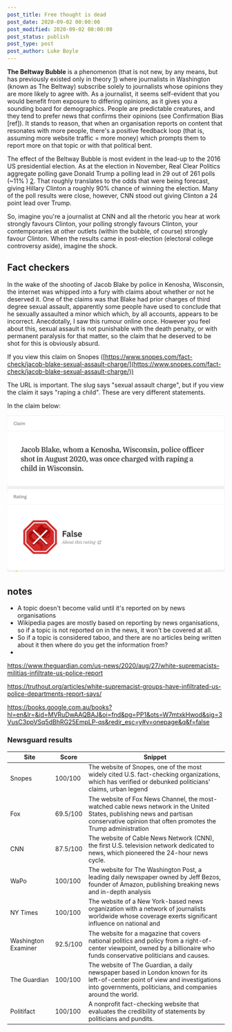 ```yaml
---
post_title: Free thought is dead
post_date: 2020-09-02 00:00:00
post_modified: 2020-09-02 00:00:00
post_status: publish
post_type: post
post_author: Luke Boyle
---
```


**The Beltway Bubble** is a phenomenon (that is not new, by any means, but has previously
existed only in theory [1](https://academic.oup.com/joc/article-abstract/40/2/103/4210575))
where journalists in Washington (known as The Beltway) subscribe solely to journalists whose
opinions they are more likely to agree with. As a journalist, it seems self-evident that
you would benefit from exposure to differing opinions, as it gives you a sounding board for
demographics. People are predictable creatures, and they tend to prefer news that confirms
their opinions (see Confirmation Bias [ref]). It stands to reason, that when an organisation
reports on content that resonates with more people, there's a positive feedback loop (that is,
assuming more website traffic = more money) which prompts them to report more on that topic
or with that political bent.

The effect of the Beltway Bubble is most evident in the lead-up to the 2016 US presidential
election. As at the election in November, Real Clear Politics aggregate polling gave Donald
Trump a polling lead in 29 out of 261 polls (~11% ) [2](https://www.realclearpolitics.com/epolls/2016/president/us/general_election_trump_vs_clinton-5491.html).
That roughly translates to the odds that were being forecast, giving Hillary Clinton a
roughly 90% chance of winning the election. Many of the poll results were close, however, CNN
stood out giving Clinton a 24 point lead over Trump.

So, imagine you're a journalist at CNN and all the rhetoric you hear at work strongly favours
Clinton, your polling strongly favours Clinton, your contemporaries at other outlets
(within the bubble, of course) strongly favour Clinton. When the results came in post-election
(electoral college controversy aside), imagine the shock.

## Fact checkers

In the wake of the shooting of Jacob Blake by police in Kenosha, Wisconsin, the internet was whipped into a fury with
claims about whether or not he deserved it. One of the claims was that Blake had prior charges of third degree sexual
assault, apparently some people have used to conclude that he sexually assaulted a minor which which, by all accounts,
appears to be incorrect. Anecdotally, I saw this rumour online once. However you feel about this, sexual assault is not
punishable with the death penalty, or with permanent paralysis for that matter, so the claim that he deserved to be
shot for this is obviously absurd.

If you view this claim on Snopes ([https://www.snopes.com/fact-check/jacob-blake-sexual-assault-charge/](https://www.snopes.com/fact-check/jacob-blake-sexual-assault-charge/))

The URL is important. The slug says "sexual assault charge", but if you view the claim it says "raping a child". These are very
different statements.

In the claim below:

![Snopes fact check about Jacob Blake raping a child. It is marked as False](/web/public/images/free-thought/snopes-jacob-blake.png)

## notes

-   A topic doesn't become valid until it's reported on by news organisations
-   Wikipedia pages are mostly based on reporting by news organisations, so if a topic is not reported on in the news,
    it won't be covered at all.
-   So if a topic is considered taboo, and there are no articles being written about it then where do you get the information from?
-

https://www.theguardian.com/us-news/2020/aug/27/white-supremacists-militias-infiltrate-us-police-report

https://truthout.org/articles/white-supremacist-groups-have-infiltrated-us-police-departments-report-says/

https://books.google.com.au/books?hl=en&lr=&id=MVRuDwAAQBAJ&oi=fnd&pg=PP1&ots=W7mtxkHwod&sig=3VusC3ppVSq5dBhRG25EmpLP-qs&redir_esc=y#v=onepage&q&f=false

### Newsguard results

| Site                | Score    | Snippet                                                                                                                                                                                     |
| ------------------- | -------- | ------------------------------------------------------------------------------------------------------------------------------------------------------------------------------------------- |
| Snopes              | 100/100  | The website of Snopes, one of the most widely cited U.S. fact-checking organizations, which has verified or debunked politicians' claims, urban legend                                      |
| Fox                 | 69.5/100 | The website of Fox News Channel, the most-watched cable news network in the United States, publishing news and partisan conservative opinion that often promotes the Trump administration   |
| CNN                 | 87.5/100 | The website of Cable News Network (CNN), the first U.S. television network dedicated to news, which pioneered the 24-hour news cycle.                                                       |
| WaPo                | 100/100  | The website for The Washington Post, a leading daily newspaper owned by Jeff Bezos, founder of Amazon, publishing breaking news and in-depth analysis                                       |
| NY Times            | 100/100  | The website of a New York-based news organization with a network of journalists worldwide whose coverage exerts significant influence on national and                                       |
| Washington Examiner | 92.5/100 | The website for a magazine that covers national politics and policy from a right-of-center viewpoint, owned by a billionaire who funds conservative politicians and causes.                 |
| The Guardian        | 100/100  | The website of The Guardian, a daily newspaper based in London known for its left-of-center point of view and investigations into governments, politicians, and companies around the world. |
| Politifact          | 100/100  | A nonprofit fact-checking website that evaluates the credibility of statements by politicians and pundits.                                                                                  |
